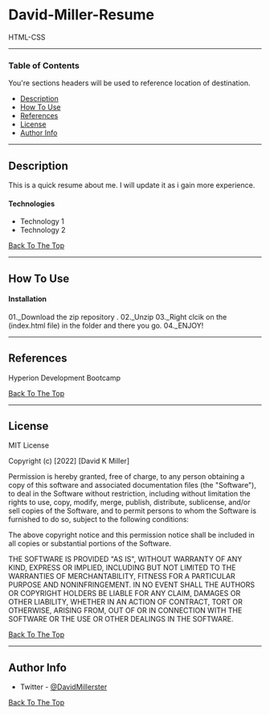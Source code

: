 # David-Miller-Resume

HTML-CSS

---

### Table of Contents
You're sections headers will be used to reference location of destination.

- [Description](#description)
- [How To Use](#how-to-use)
- [References](#references)
- [License](#license)
- [Author Info](#author-info)

---

## Description

This is a quick resume about me. I will update it as i gain more experience.

#### Technologies

- Technology 1
- Technology 2

[Back To The Top](#read-me-template)

---

## How To Use

#### Installation

01._Download the zip repository .
02._Unzip 
03._Right clcik on the (index.html file) in the folder and there you go.
04._ENJOY!

---

## References

Hyperion Development Bootcamp

[Back To The Top](#read-me-template)

---

## License

MIT License

Copyright (c) [2022] [David K Miller]

Permission is hereby granted, free of charge, to any person obtaining a copy
of this software and associated documentation files (the "Software"), to deal
in the Software without restriction, including without limitation the rights
to use, copy, modify, merge, publish, distribute, sublicense, and/or sell
copies of the Software, and to permit persons to whom the Software is
furnished to do so, subject to the following conditions:

The above copyright notice and this permission notice shall be included in all
copies or substantial portions of the Software.

THE SOFTWARE IS PROVIDED "AS IS", WITHOUT WARRANTY OF ANY KIND, EXPRESS OR
IMPLIED, INCLUDING BUT NOT LIMITED TO THE WARRANTIES OF MERCHANTABILITY,
FITNESS FOR A PARTICULAR PURPOSE AND NONINFRINGEMENT. IN NO EVENT SHALL THE
AUTHORS OR COPYRIGHT HOLDERS BE LIABLE FOR ANY CLAIM, DAMAGES OR OTHER
LIABILITY, WHETHER IN AN ACTION OF CONTRACT, TORT OR OTHERWISE, ARISING FROM,
OUT OF OR IN CONNECTION WITH THE SOFTWARE OR THE USE OR OTHER DEALINGS IN THE
SOFTWARE.

[Back To The Top](#read-me-template)

---

## Author Info

- Twitter - [@DavidMillerster](https://twitter.com/DavidMillerster)

[Back To The Top](#read-me-template)
